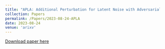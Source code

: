 ```yaml
---
title: "APLA: Additional Perturbation for Latent Noise with Adversarial Training Enables Consistency"
collection: Papers
permalink: /Papers/2023-08-24-APLA
date: 2023-08-24
venue: 'arixv'
---
```

[Download paper here](https://arxiv.org/abs/2308.12605)
